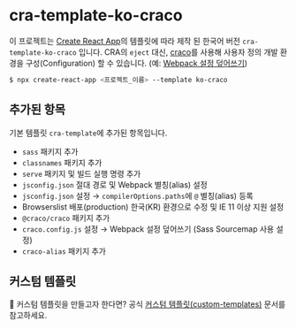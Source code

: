 # cra-template-ko-craco

이 프로젝트는 [Create React App](https://github.com/facebook/create-react-app)의 템플릿에 따라 제작 된 한국어 버전 `cra-template-ko-craco` 입니다.
CRA의 `eject` 대신, [craco](https://github.com/gsoft-inc/craco)를 사용해 사용자 정의 개발 환경을 구성(Configuration) 할 수 있습니다. (예: [Webpack 설정 덮어쓰기](https://github.com/gsoft-inc/craco/blob/master/packages/craco/README.md#overridewebpackconfig))

```sh
$ npx create-react-app <프로젝트_이름> --template ko-craco
```

## 추가된 항목

기본 템플릿 `cra-template`에 추가된 항목입니다.

- `sass` 패키지 추가
- `classnames` 패키지 추가
- `serve` 패키지 및 빌드 실행 명령 추가
- `jsconfig.json` 절대 경로 및 Webpack 별칭(alias) 설정
- `jsconfig.json` 설정 → `compilerOptions.paths`에 `@` 별칭(alias) 등록
- Browserslist 배포(production) 한국(KR) 환경으로 수정 및 IE 11 이상 지원 설정
- `@craco/craco` 패키지 추가
- `craco.config.js` 설정 → Webpack 설정 덮어쓰기 (Sass Sourcemap 사용 설정)
- `craco-alias` 패키지 추가


## 커스텀 템플릿

🤔 커스텀 템플릿을 만들고자 한다면? 공식 [커스텀 템플릿(custom-templates)](https://create-react-app.dev/docs/custom-templates/) 문서를 참고하세요.